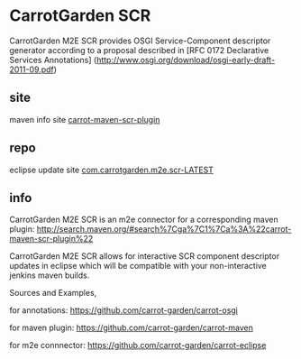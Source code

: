 # CarrotGarden SCR

CarrotGarden M2E SCR provides OSGI Service-Component descriptor generator
according to a proposal described in 
[RFC 0172 Declarative Services Annotations]
(http://www.osgi.org/download/osgi-early-draft-2011-09.pdf)


## site

maven info site
[carrot-maven-scr-plugin](http://carrot-garden.github.com/carrot-maven/site/carrot-maven-scr-plugin/)

## repo

eclipse update site 
[com.carrotgarden.m2e.scr-LATEST](http://carrot-garden.github.com/carrot-eclipse/repository/com.carrotgarden.m2e.scr-LATEST/)

## info


 CarrotGarden M2E SCR is an m2e connector for a corresponding maven plugin:
 http://search.maven.org/#search%7Cga%7C1%7Ca%3A%22carrot-maven-scr-plugin%22

 CarrotGarden M2E SCR allows for interactive SCR component descriptor updates
 in eclipse which will be compatible with your non-interactive jenkins maven builds.

 Sources and Examples,

 for annotations:
 https://github.com/carrot-garden/carrot-osgi
 
 for maven plugin:
 https://github.com/carrot-garden/carrot-maven

 for m2e connnector:
 https://github.com/carrot-garden/carrot-eclipse
